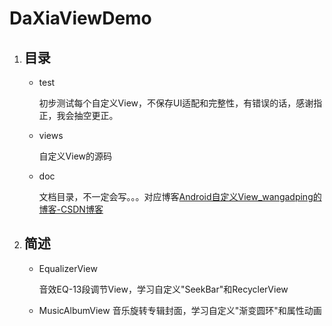 # DaXiaViewDemo

1. ## **目录**
   - test
     
     初步测试每个自定义View，不保存UI适配和完整性，有错误的话，感谢指正，我会抽空更正。
   
   - views
     
      自定义View的源码
   
   - doc
     
     文档目录，不一定会写。。。对应博客[Android自定义View_wangadping的博客-CSDN博客](https://blog.csdn.net/wangadping/category_10364914.html)
2. ## **简述**
   - EqualizerView
     
     音效EQ-13段调节View，学习自定义"SeekBar"和RecyclerView
   
   - MusicAlbumView
     音乐旋转专辑封面，学习自定义"渐变圆环"和属性动画
